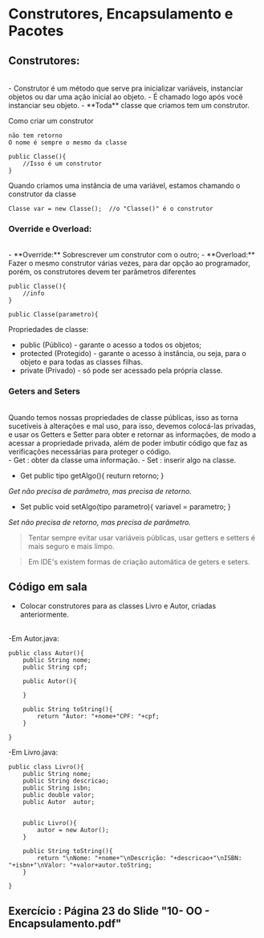 # Construtores, Encapsulamento e Pacotes

## Construtores:
<br>
- Construtor é um método que serve pra inicializar variáveis, instanciar objetos ou dar uma ação inicial ao objeto.
- É chamado logo após você instanciar seu objeto.
- **Toda** classe que criamos tem um construtor.
<br>

Como criar um construtor

	não tem retorno
	O nome é sempre o mesmo da classe
	
	public Classe(){
		//Isso é um construtor
	}
	
Quando criamos uma instância de uma variável, estamos chamando o construtor da classe
	
	Classe var = new Classe();  //o "Classe()" é o construtor

### Override e Overload:
<br>	
- **Override:** Sobrescrever um construtor com o outro;
- **Overload:** Fazer o mesmo construtor várias vezes, para dar opção ao programador, porém, os construtores devem ter parâmetros diferentes

	public Classe(){
		//info
	}

	public Classe(parametro){

Propriedades de classe:
- public (Público) - garante o acesso a todos os objetos;
- protected (Protegido) - garante o acesso à instância, ou seja, para o objeto e para todas as classes filhas.
- private (Privado) - só pode ser acessado pela própria classe.

### Geters and Seters
<br>
Quando temos nossas propriedades de classe públicas, isso as torna sucetíveis à alterações e mal uso, para isso, devemos colocá-las privadas, e usar os Getters e Setter para obter e retornar as informações, de modo a acessar a propriedade privada, além de poder imbutir código que faz as verificações necessárias para proteger o código.
<br>
- Get : obter da classe uma informação.
- Set : inserir algo na classe.

- Get 
	public tipo getAlgo(){
		reuturn retorno;
	}

*Get não precisa de parâmetro, mas precisa de retorno.*

- Set
	public void setAlgo(tipo parametro){
		variavel = parametro;
	}
	
*Set não precisa de retorno, mas precisa de parâmetro.*

> Tentar sempre evitar usar variáveis públicas, usar getters e setters é mais seguro e mais limpo.

> Em IDE's existem formas de criação automática de geters e seters.







## Código em sala
- Colocar construtores para as classes Livro e Autor, criadas anteriormente.
<br>
-Em Autor.java:

	public class Autor(){
		public String nome;
		public String cpf;
		
		public Autor(){
		
		}
		
		public String toString(){
			return "Autor: "+nome+"CPF: "+cpf;
		}
		
	}
	
-Em Livro.java:

	public class Livro(){
		public String nome;
		public String descricao;
		public String isbn;
		public double valor;
		public Autor  autor;
		
		
		public Livro(){
			autor = new Autor();
		}
		
		public String toString(){
			return "\nNome: "+nome+"\nDescrição: "+descricao+"\nISBN: "+isbn+"\nValor: "+valor+autor.toString;
		}
		
	}
	
## Exercício : Página 23 do Slide "10- OO - Encapsulamento.pdf" 


	
	
